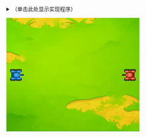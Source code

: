 <details>
<summary>（单击此处显示实现程序）</summary>

![](../_media/example.png)

</details>

<!-- slide:break-60 -->

![](../_media/example.gif)

